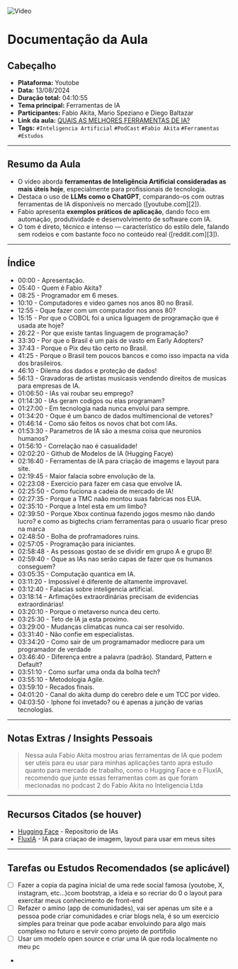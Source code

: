  ![Video](https://img.youtube.com/vi/rTjuGAkRj7A&t=2778s/maxresdefault.jpg)


# Documentação da Aula
## Cabeçalho

- **Plataforma:** Youtobe  
- **Data:** 13/08/2024
- **Duração total:** 04:10:55
- **Tema principal:** Ferramentas de IA  
- **Participantes:**  Fabio Akita, Mario Speziano e Diego Baltazar
- **Link da aula:**  [QUAIS AS MELHORES FERRAMENTAS DE IA?](https://www.youtube.com/live/rTjuGAkRj7A?si=PdOHRu8SAuXjpcF3)
- **Tags:** `#Inteligencia Artificial` `#PodCast` `#Fabio Akita` `#Ferramentas`  `#Estudos`  


---

## Resumo da Aula

* O vídeo aborda **ferramentas de Inteligência Artificial consideradas as mais úteis hoje**, especialmente para profissionais de tecnologia.
* Destaca o uso de **LLMs como o ChatGPT**, comparando-os com outras ferramentas de IA disponíveis no mercado ([youtube.com][2]).
* Fabio apresenta **exemplos práticos de aplicação**, dando foco em automação, produtividade e desenvolvimento de software com IA.
* O tom é direto, técnico e intenso — característico do estilo dele, falando sem rodeios e com bastante foco no conteúdo real ([reddit.com][3]).

---

## Índice

- 00:00 - Apresentação.  
- 05:40 - Quem é Fabio Akita?  
- 08:25 - Programador em 6 meses.  
- 10:10 - Computadores e video games nos anos 80 no Brasil.
- 12:55 - Oque fazer com um computador nos anos 80?  
- 15:15 - Por que o COBOL foi a unica liguagem de programação que é usada ate hoje?
- 26:22 - Por que existe tantas linguagem de programação?  
- 33:30 - Por que o Brasil é um pais de vasto em Early Adopters?  
- 37:43 - Porque o Pix deu tão certo no Brasil.
- 41:25 - Porque o Brasil tem poucos bancos e como isso impacta na vida dos brasileiros.  
- 46:10 - Dilema dos dados e proteção de dados!  
- 56:13 - Gravadoras de artistas musicasis vendendo direitos de musicas para empresas de IA.  
- 01:06:50 - IAs vai roubar seu emprego?
- 01:14:30 - IAs geram codigos ou elas programam? 
- 01:27:00 - Em tecnologia nada nunca envolui para sempre. 
- 01:34:20 - Oque é um banco de dados multimencional de vetores? 
- 01:46:14 - Como são feitos os novos chat bot com IAs.  
- 01:53:30 - Parametros de IA são a mesma coisa que neuronios humanos?  
- 01:56:10 - Correlação nao é casualidade!  
- 02:02:20 - Github de Modelos de IA (Hugging Facye)
- 02:16:40 - Ferramentas de IA para criação de imagems e layout para site.  
- 02:19:45 - Maior falacia sobre envolução de Ia.
- 02:23:08 - Exercicio para fazer em casa que envolve IA.
- 02:25:50 - Como fuciona a cadeia de mercado de IA!  
- 02:27:35 - Porque a TMC naão montou suas fabricas nos EUA.  
- 02:35:10 - Porque a Intel esta em um limbo?  
- 02:39:50 - Porque Xbox continua fazendo jogos mesmo não dando lucro? e como as bigtechs criam ferramentas para o usuario ficar preso na marca
- 02:48:50 - Bolha de proframadores ruins.  
- 02:57:05 - Programação para iniciantes. 
- 02:58:48 - As pessoas gostao de se dividir em grupo A e grupo B!  
- 02:59:40 - Oque as IAs nao serão capas de fazer que os humanos conseguem?
- 03:05:35 - Computação quantica em IA.  
- 03:11:20 - Impossivel é diferente de altamente improvavel.  
- 03:12:40 - Falacias sobre inteligencia artificial.
- 03:18:14 - Arfimações extraordinárias precisam de evidencias extraordinárias!  
- 03:20:10 - Porque o metaverso nunca deu certo.
- 03:25:30 - Teto de IA ja esta proximo.
- 03:29:00 - Mudanças climaticas nunca cai ser resolvido.
- 03:31:40 - Não confie em especialistas.
- 03:34:20 - Como sair de um programamador mediocre para um programador de verdade
- 03:46:40 - Diferença entre a palavra (padrão). Standard, Pattern e Default?
- 03:51:10 - Como surfar uma onda da bolha tech?
- 03:55:10 - Metodologia Agile.  
- 03:59:10 - Recados finais.  
- 04:01:20 - Canal do akita dump do cerebro dele e um TCC por video.
- 04:03:50 - Iphone foi invetado? ou é apenas a junção de varias tecnologias.


---

## Notas Extras / Insights Pessoais

> Nessa aula Fabio Akita mostrou arias ferramentas de IA que podem ser uteis para eu usar para minhas aplicações tanto apra estudo quanto para mercado de trabalho, como o Hugging Face e o FluxIA, recomendo que junte essas ferramentas com as que foram mecionadas no podcast 2 do Fabio Akita no Inteligencia Ltda

---

## Recursos Citados (se houver)

- [Hugging Face](https://huggingface.co/) - Repositorio de IAs
- [FluxIA](https://flux-ai.io/pt/) - IA para criaçao de imagem, layout para usar em meus sites

---

## Tarefas ou Estudos Recomendados (se aplicável)

- [ ] Fazer a copia da pagina inicial de uma rede social famosa (youtobe, X, instagram, etc...)com bootstrap, a ideia e so recriar do 0 o layout para exercitar meus conhecimento de front-end
- [ ] Refazer o amino (app de comunidades), vai ser apenas um site e a pessoa pode criar comunidades e criar blogs nela, é so um exercicio simples para treinar que pode acabar envoluindo para algo mais complexo no futuro e servir como projeto de portifolio
- [ ] Usar um modelo open source e criar uma IA que roda localmente no meu pc
-
